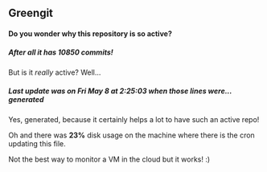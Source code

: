 ## Greengit

#### Do you wonder why this repository is so active?

##### After all it has 10850 commits!

But is it *really* active? Well...

##### Last update was on Fri May 8 at 2:25:03 when those lines were... generated

Yes, generated, because it certainly helps a lot to have such an active repo!

Oh and there was **23%** disk usage on the machine
where there is the cron updating this file.

Not the best way to monitor a VM in the cloud but it works! :)
